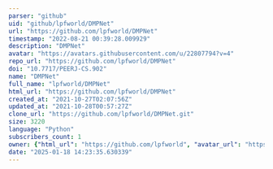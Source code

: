 ```yaml
---
parser: "github"
uid: "github/lpfworld/DMPNet"
url: "https://github.com/lpfworld/DMPNet"
timestamp: "2022-08-21 00:39:28.009929"
description: "DMPNet"
avatar: "https://avatars.githubusercontent.com/u/22807794?v=4"
repo_url: "https://github.com/lpfworld/DMPNet"
doi: "10.7717/PEERJ-CS.902"
name: "DMPNet"
full_name: "lpfworld/DMPNet"
html_url: "https://github.com/lpfworld/DMPNet"
created_at: "2021-10-27T02:07:56Z"
updated_at: "2021-10-28T00:57:27Z"
clone_url: "https://github.com/lpfworld/DMPNet.git"
size: 3220
language: "Python"
subscribers_count: 1
owner: {"html_url": "https://github.com/lpfworld", "avatar_url": "https://avatars.githubusercontent.com/u/22807794?v=4", "login": "lpfworld", "type": "User"}
date: "2025-01-18 14:23:35.630339"
---
```

